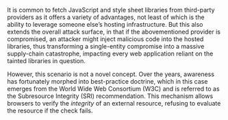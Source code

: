 It is common to fetch JavaScript and style sheet libraries from third-party providers as it offers a variety of advantages, not least of which is the ability to leverage someone else’s hosting infrastructure. But this also extends the overall attack surface, in that if the abovementioned provider is compromised, an attacker might inject malicious code into the hosted libraries, thus transforming a single-entity compromise into a massive supply-chain catastrophe, impacting every web application reliant on the tainted libraries in question.

However, this scenario is not a novel concept. Over the years, awareness has fortunately morphed into best-practice doctrine, which in this case emerges from the World Wide Web Consortium (W3C) and is referred to as the Subresource Integrity (SRI) recommendation. This mechanism allows browsers to verify the *integrity* of an external resource, refusing to evaluate the resource if the check fails.